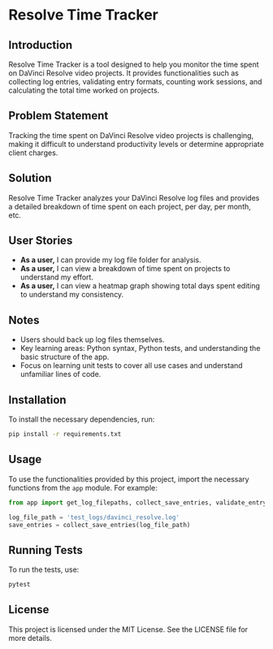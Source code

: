 # Resolve Time Tracker

## Introduction
Resolve Time Tracker is a tool designed to help you monitor the time spent on DaVinci Resolve video projects. It provides functionalities such as collecting log entries, validating entry formats, counting work sessions, and calculating the total time worked on projects.

## Problem Statement
Tracking the time spent on DaVinci Resolve video projects is challenging, making it difficult to understand productivity levels or determine appropriate client charges.

## Solution
Resolve Time Tracker analyzes your DaVinci Resolve log files and provides a detailed breakdown of time spent on each project, per day, per month, etc.

## User Stories
- **As a user,** I can provide my log file folder for analysis.
- **As a user,** I can view a breakdown of time spent on projects to understand my effort.
- **As a user,** I can view a heatmap graph showing total days spent editing to understand my consistency.

## Notes
- Users should back up log files themselves.
- Key learning areas: Python syntax, Python tests, and understanding the basic structure of the app.
- Focus on learning unit tests to cover all use cases and understand unfamiliar lines of code.

## Installation
To install the necessary dependencies, run:
```bash
pip install -r requirements.txt
```

## Usage
To use the functionalities provided by this project, import the necessary functions from the `app` module. For example:
```python
from app import get_log_filepaths, collect_save_entries, validate_entry_format, count_work_sessions, calculate_total_time, calculate_time_per_project

log_file_path = 'test_logs/davinci_resolve.log'
save_entries = collect_save_entries(log_file_path)
```

## Running Tests
To run the tests, use:
```bash
pytest
```

## License
This project is licensed under the MIT License. See the LICENSE file for more details.
